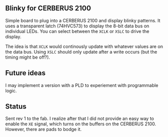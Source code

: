 ## Blinky for CERBERUS 2100
Simple board to plug into a CERBERUS 2100 and display blinky patterns. It uses a transparent latch (74HVC573) to display the 8-bit data bus on individual LEDs. You can select between the `XCLK` or `XSLC` to drive the display.

The idea is that `XCLK` would continously update with whatever values are on the data bus. Using `XSLC` should only update after a write occurs (but the timing might be off?).


## Future ideas
I may implement a version with a PLD to experiement with programmable logic. 


## Status
Sent rev 1 to the fab. I realize after that I did not provide an easy way to enable the `XE` signal, which turns on the buffers on the CERBERUS 2100. However, there are pads to bodge it.